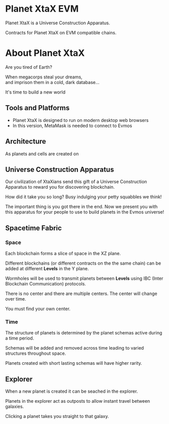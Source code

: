# Planet XtaX EVM

Planet XtaX is a Universe Construction Apparatus.  

Contracts for Planet XtaX on EVM compatible chains.

# About Planet XtaX 

Are you tired of Earth?  

When megacorps steal your dreams,  
and imprison them in a cold, dark database...  

It's time to build a new world

## Tools and Platforms

* Planet XtaX is designed to run on modern desktop web browsers
* In this version, MetaMask is needed to connect to Evmos

## Architecture

As planets and cells are created on 

## Universe Construction Apparatus

Our civilization of XtaXians send this gift of a Universe Construction Apparatus to reward you for discovering blockchain.

How did it take you so long? Busy indulging your petty squabbles we think!

The important thing is you got there in the end. Now we present you with this apparatus for your people to use to build planets in the Evmos universe!

## Spacetime Fabric

### Space

Each blockchain forms a slice of space in the XZ plane.  

Different blockchains (or different contracts on the the same chain) can be added at different **Levels** in the Y plane.  

Wormholes will be used to transmit planets between **Levels** using IBC (Inter Blockchain Communication) protocols.

There is no center and there are multiple centers. The center will change over time.

You must find your own center.

### Time

The structure of planets is determined by the planet schemas active during a time period.  

Schemas will be added and removed across time leading to varied structures throughout space.  

Planets created with short lasting schemas will have higher rarity.  

## Explorer

When a new planet is created it can be seached in the explorer.

Planets in the explorer act as outposts to allow instant travel between galaxies.

Clicking a planet takes you straight to that galaxy.
